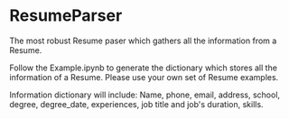 # ResumeParser
The most robust Resume paser which gathers all the information from a Resume.

Follow the Example.ipynb to generate the dictionary which stores all the information of a Resume. Please use your own set of Resume examples.

Information dictionary will include:
Name, phone,	email,	address,	school,	degree,	degree_date, experiences, job title and job's duration, skills.
